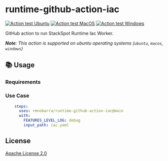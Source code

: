 # runtime-github-action-iac

[![Action test Ubuntu](https://github.com/stack-spot/runtime-github-action-ping/actions/workflows/action-test-ubuntu.yaml/badge.svg)](https://github.com/stack-spot/runtime-github-action-ping/actions/workflows/action-test-ubuntu.yaml) [![Action test MacOS](https://github.com/stack-spot/runtime-github-action-ping/actions/workflows/action-test-macos.yaml/badge.svg)](https://github.com/stack-spot/runtime-github-action-ping/actions/workflows/action-test-macos.yaml) [![Action test Windows](https://github.com/stack-spot/runtime-github-action-ping/actions/workflows/action-test-windows.yaml/badge.svg)](https://github.com/stack-spot/runtime-github-action-ping/actions/workflows/action-test-windows.yaml)

GitHub action to run StackSpot Runtime Iac Worker.

_**Note**: This action is supported on ubuntu operating systems (`ubuntu`, `macos`, `windows`)_

## 📚 Usage

### Requirements

### Use Case

```yaml
    steps:
      uses: rmnobarra/runtime-github-action-iac@main
      with:
        FEATURES_LEVEL_LOG: debug
        input_path: iac.yaml

```

## License

[Apache License 2.0](https://github.com/stack-spot/runtime-github-action-ping/blob/main/LICENSE)